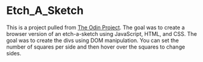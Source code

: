 # Etch_A_Sketch
This is a project pulled from <a href="https://www.theodinproject.com/">The Odin Project</a>. The goal was to create a browser version of an etch-a-sketch using JavaScript, HTML, and CSS. The goal was to create the divs using DOM manipulation. You can set the number of squares per side and then hover over the squares to change sides. 
